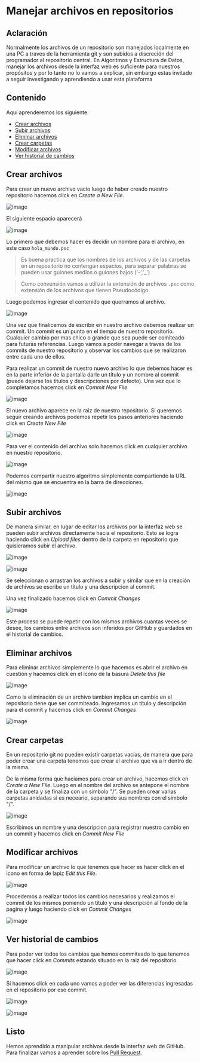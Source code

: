 # Manejar archivos en repositorios

## Aclaración

Normalmente los archivos de un repositorio son manejados localmente en una PC a traves de la herramienta git y son subidos a discreción del programador al repositorio central. En Algoritmos y Estructura de Datos, manejar los archivos desde la interfaz web es suficiente para nuestros propósitos y por lo tanto no lo vamos a explicar, sin embargo estas invitado a seguir investigando y aprendiendo a usar esta plataforma

## Contenido

Aquí aprenderemos los siguiente

- [Crear archivos](#Crear-archivos)
- [Subir archivos](#subir-archivos)
- [Eliminar archivos](#eliminar-archivos)
- [Crear carpetas](#crear-carpetas)
- [Modificar archivos](#modificar-archivos)
- [Ver historial de cambios](#ver-historial-de-cambios)

## Crear archivos

Para crear un nuevo archivo vacío luego de haber creado nuestro repositorio hacemos click en *Create a New File*. 

![image](img/archivos/1.png)

El siguiente espacio aparecerá

![image](img/archivos/2.png)

Lo primero que debemos hacer es decidir un nombre para el archivo, en este caso `hola_mundo.psc`

> Es buena practica que los nombres de los archivos y de las carpetas en un repositorio no contengan espacios, para separar palabras se pueden usar guiones medios o guiones bajos ('-','\_')

> Como convensión vamos a utilizar la extensión de archivos `.psc` como extensión de los archivos que tienen Pseudocódigo.

Luego podemos ingresar el contenido que querramos al archivo.

![image](img/archivos/3.png)

Una vez que finalicemos de escribir en nuestro archivo debemos realizar un commit. Un commit es un punto en el tiempo de nuestro repositorio. Cualquier cambio por mas chico o grande que sea puede ser comiteado para futuras referencias. Luego vamos a poder navegar a traves de los commits de nuestro repositorio y observar los cambios que se realizaron entre cada uno de ellos.

Para realizar un commit de nuestro nuevo archivo lo que debemos hacer es en la parte inferior de la pantalla darle un título y un nombre al commit (puede dejarse los titulos y descripciones por defecto). Una vez que lo completamos hacemos click en *Commit New File*

![image](img/archivos/4.png)

El nuevo archivo aparece en la raiz de nuestro repositorio. Si queremos seguir creando archivos podemos repetir los pasos anteriores haciendo click en *Create New File*

![image](img/archivos/5.png)

Para ver el contenido del archivo solo hacemos click en cualquier archivo en nuestro repositorio.

![image](img/archivos/6.png)

Podemos compartir nuestro algoritmo simplemente compartiendo la URL del mismo que se encuentra en la barra de direcciones.

![image](img/archivos/7.png)

## Subir archivos

De manera similar, en lugar de editar los archivos por la interfaz web se pueden subir archivos directamente hacia el repositorio. Esto se logra haciendo click en *Upload files* dentro de la carpeta en repositorio que quisieramos subir el archivo. 

![image](img/archivos/8.png)

![image](img/archivos/9.png)

Se seleccionan o arrastran los archivos a subir y similar que en la creación de archivos se escribe un título y una descripcion al commit. 

Una vez finalizado hacemos click en *Commit Changes*

![image](img/archivos/10.png)

Este proceso se puede repetir con los mismos archivos cuantas veces se desee, los cambios entre archivos son inferidos por GitHub y guardados en el historial de cambios.

## Eliminar archivos

Para eliminar archivos simplemente lo que hacemos es abrir el archivo en cuestión y hacemos click en el icono de la basura *Delete this file*

![image](img/archivos/11.png)

Como la eliminación de un archivo tambien implica un cambio en el repositorio tiene que ser commiteado. Ingresamos un título y descripción para el commit y hacemos click en *Commit Changes*

![image](img/archivos/12.png)

## Crear carpetas

En un repositorio git no pueden existir carpetas vacías, de manera que para poder crear una carpeta tenemos que crear el archivo que va a ir dentro de la misma.

De la misma forma que haciamos para crear un archivo, hacemos click en *Create a New File*. Luego en el nombre del archivo se antepone el nombre de la carpeta y se finaliza con un simbolo "/". Se pueden crear varias carpetas anidadas si es neceario, separando sus nombres con el simbolo "/".

![image](img/archivos/13.png)

Escribimos un nombre y una descripcion para registrar nuestro cambio en un commit y hacemos click en *Commit New File*

## Modificar archivos

Para modificar un archivo lo que tenemos que hacer es hacer click en el icono en forma de lapiz *Edit this File*.

![image](img/archivos/14.png)

Procedemos a realizar todos los cambios necesarios y realizamos el commit de los mismos poniendo un título y una descripción al fondo de la pagina y luego haciendo click en *Commit Changes*

![image](img/archivos/17.png)

## Ver historial de cambios

Para poder ver todos los cambios que hemos commiteado lo que tenemos que hacer click en *Commits* estando situado en la raiz del repositorio.

![image](img/archivos/15.png)

Si hacemos click en cada uno vamos a poder ver las diferencias ingresadas en el repositorio por ese commit.

![image](img/archivos/16.png)

![image](img/archivos/18.png)

## Listo

Hemos aprendido a manipular archivos desde la interfaz web de GitHub. Para finalizar vamos a aprender sobre los [Pull Request](pull-request.md).

